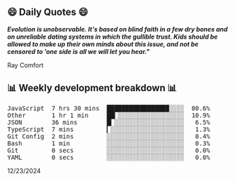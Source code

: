 ## 😄 Daily Quotes 😄

_**Evolution is unobservable. It's based on blind faith in a few dry bones and on unreliable dating systems in which the gullible trust. Kids should be allowed to make up their own minds about this issue, and not be censored to 'one side is all we will let you hear."**_

Ray Comfort



## 📊 Weekly development breakdown 📊

<pre>JavaScript  7 hrs 30 mins  ████████████████▉░░░░  80.6%
Other       1 hr 1 min     ██▎░░░░░░░░░░░░░░░░░░  10.9%
JSON        36 mins        █▎░░░░░░░░░░░░░░░░░░░   6.5%
TypeScript  7 mins         ▎░░░░░░░░░░░░░░░░░░░░   1.3%
Git Config  2 mins         ░░░░░░░░░░░░░░░░░░░░░   0.4%
Bash        1 min          ░░░░░░░░░░░░░░░░░░░░░   0.3%
Git         0 secs         ░░░░░░░░░░░░░░░░░░░░░   0.0%
YAML        0 secs         ░░░░░░░░░░░░░░░░░░░░░   0.0%</pre>

12/23/2024